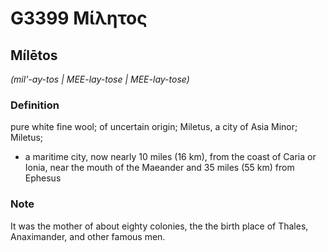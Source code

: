 # G3399 Μίλητος

## Mílētos

_(mil'-ay-tos | MEE-lay-tose | MEE-lay-tose)_

### Definition

pure white fine wool; of uncertain origin; Miletus, a city of Asia Minor; Miletus; 

- a maritime city, now nearly 10 miles (16 km), from the coast of Caria or Ionia, near the mouth of the Maeander and 35 miles (55 km) from Ephesus

### Note

It was the mother of about eighty colonies, the the birth place of Thales, Anaximander, and other famous men.
